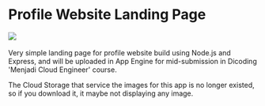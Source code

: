 # Profile Website Landing Page
<a href="https://lh3.googleusercontent.com/drive-viewer/AFGJ81qi_2CVxpzm5x56ZFkec8ybxk1buHa3cQug9cM1e7fSSeU3H6VLlrtmunWuyorQrXRv1aK0kancHAae1z9cFIZGoUCoEg=s1600?source=screenshot.guru">
  <img src="https://lh3.googleusercontent.com/drive-viewer/AFGJ81qi_2CVxpzm5x56ZFkec8ybxk1buHa3cQug9cM1e7fSSeU3H6VLlrtmunWuyorQrXRv1aK0kancHAae1z9cFIZGoUCoEg=s1600" />
</a>
<br /><br />
Very simple landing page for profile website build using Node.js and Express, and will be uploaded in App Engine for mid-submission in Dicoding 'Menjadi Cloud Engineer' course.

The Cloud Storage that service the images for this app is no longer existed, so if you download it, it maybe not displaying any image.
